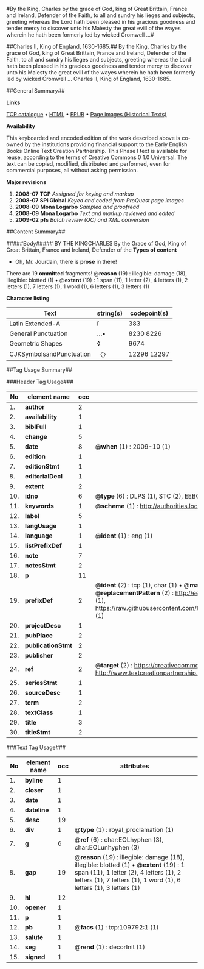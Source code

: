 #By the King, Charles by the grace of God, king of Great Brittain, France and Ireland, Defender of the Faith, to all and sundry his lieges and subjects, greeting whereas the Lord hath been pleased in his gracious goodness and tender mercy to discover unto his Maiesty the great evill of the wayes wherein he hath been formerly led by wicked Cromwell ...#

##Charles II, King of England, 1630-1685.##
By the King, Charles by the grace of God, king of Great Brittain, France and Ireland, Defender of the Faith, to all and sundry his lieges and subjects, greeting whereas the Lord hath been pleased in his gracious goodness and tender mercy to discover unto his Maiesty the great evill of the wayes wherein he hath been formerly led by wicked Cromwell ...
Charles II, King of England, 1630-1685.

##General Summary##

**Links**

[TCP catalogue](http://www.ota.ox.ac.uk/tcp/)  • 
[HTML](http://tei.it.ox.ac.uk/tcp/Texts-HTML/free/A32/A32684.html)  • 
[EPUB](http://tei.it.ox.ac.uk/tcp/Texts-EPUB/free/A32/A32684.epub) • 
[Page images (Historical Texts)](https://data.historicaltexts.jisc.ac.uk/view?pubId=eebo-26778422e&pageId=eebo-26778422e-109792-1)

**Availability**

This keyboarded and encoded edition of the
	       work described above is co-owned by the institutions
	       providing financial support to the Early English Books
	       Online Text Creation Partnership. This Phase I text is
	       available for reuse, according to the terms of Creative
	       Commons 0 1.0 Universal. The text can be copied,
	       modified, distributed and performed, even for
	       commercial purposes, all without asking permission.

**Major revisions**

1. __2008-07__ __TCP__ *Assigned for keying and markup*
1. __2008-07__ __SPi Global__ *Keyed and coded from ProQuest page images*
1. __2008-09__ __Mona Logarbo__ *Sampled and proofread*
1. __2008-09__ __Mona Logarbo__ *Text and markup reviewed and edited*
1. __2009-02__ __pfs__ *Batch review (QC) and XML conversion*

##Content Summary##

#####Body#####
BY THE KINGCHARLES By the Grace of God, King of Great Brittain, France and Ireland, Defender of the 
**Types of content**

  * Oh, Mr. Jourdain, there is **prose** in there!

There are 19 **ommitted** fragments! 
 @__reason__ (19) : illegible: damage (18), illegible: blotted (1)  •  @__extent__ (19) : 1 span (11), 1 letter (2), 4 letters (1), 2 letters (1), 7 letters (1), 1 word (1), 6 letters (1), 3 letters (1)

**Character listing**


|Text|string(s)|codepoint(s)|
|---|---|---|
|Latin Extended-A|ſ|383|
|General Punctuation|…•|8230 8226|
|Geometric Shapes|◊|9674|
|CJKSymbolsandPunctuation|〈〉|12296 12297|

##Tag Usage Summary##

###Header Tag Usage###

|No|element name|occ|attributes|
|---|---|---|---|
|1.|__author__|2||
|2.|__availability__|1||
|3.|__biblFull__|1||
|4.|__change__|5||
|5.|__date__|8| @__when__ (1) : 2009-10 (1)|
|6.|__edition__|1||
|7.|__editionStmt__|1||
|8.|__editorialDecl__|1||
|9.|__extent__|2||
|10.|__idno__|6| @__type__ (6) : DLPS (1), STC (2), EEBO-CITATION (1), OCLC (1), VID (1)|
|11.|__keywords__|1| @__scheme__ (1) : http://authorities.loc.gov/ (1)|
|12.|__label__|5||
|13.|__langUsage__|1||
|14.|__language__|1| @__ident__ (1) : eng (1)|
|15.|__listPrefixDef__|1||
|16.|__note__|7||
|17.|__notesStmt__|2||
|18.|__p__|11||
|19.|__prefixDef__|2| @__ident__ (2) : tcp (1), char (1)  •  @__matchPattern__ (2) : ([0-9\-]+):([0-9IVX]+) (1), (.+) (1)  •  @__replacementPattern__ (2) : http://eebo.chadwyck.com/downloadtiff?vid=$1&page=$2 (1), https://raw.githubusercontent.com/textcreationpartnership/Texts/master/tcpchars.xml#$1 (1)|
|20.|__projectDesc__|1||
|21.|__pubPlace__|2||
|22.|__publicationStmt__|2||
|23.|__publisher__|2||
|24.|__ref__|2| @__target__ (2) : https://creativecommons.org/publicdomain/zero/1.0/ (1), http://www.textcreationpartnership.org/docs/. (1)|
|25.|__seriesStmt__|1||
|26.|__sourceDesc__|1||
|27.|__term__|2||
|28.|__textClass__|1||
|29.|__title__|3||
|30.|__titleStmt__|2||


###Text Tag Usage###

|No|element name|occ|attributes|
|---|---|---|---|
|1.|__byline__|1||
|2.|__closer__|1||
|3.|__date__|1||
|4.|__dateline__|1||
|5.|__desc__|19||
|6.|__div__|1| @__type__ (1) : royal_proclamation (1)|
|7.|__g__|6| @__ref__ (6) : char:EOLhyphen (3), char:EOLunhyphen (3)|
|8.|__gap__|19| @__reason__ (19) : illegible: damage (18), illegible: blotted (1)  •  @__extent__ (19) : 1 span (11), 1 letter (2), 4 letters (1), 2 letters (1), 7 letters (1), 1 word (1), 6 letters (1), 3 letters (1)|
|9.|__hi__|12||
|10.|__opener__|1||
|11.|__p__|1||
|12.|__pb__|1| @__facs__ (1) : tcp:109792:1 (1)|
|13.|__salute__|1||
|14.|__seg__|1| @__rend__ (1) : decorInit (1)|
|15.|__signed__|1||
